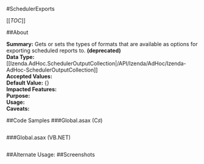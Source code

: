 #SchedulerExports

[[_TOC_]]

##About

**Summary:**  Gets or sets the types of formats that are available as options for exporting scheduled reports to. **(deprecated)**  
**Data Type:** [[Izenda.AdHoc.SchedulerOutputCollection|/API/Izenda/AdHoc/Izenda-AdHoc-SchedulerOutputCollection]]  
**Accepted Values:**   
**Default Value:** {}  
**Impacted Features:**   
**Purpose:**   
**Usage:**   
**Caveats:**   

##Code Samples
###Global.asax (C♯)

```csharp
```

###Global.asax (VB.NET)

```visualbasic
```
##Alternate Usage: 
##Screenshots
